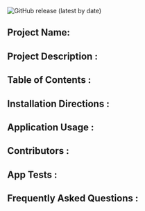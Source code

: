 

![GitHub release (latest by date)](https://img.shields.io/github/v/release/troylochner/Good-ReadMe-Maker)

## Project Name: 


## Project Description :


## Table of Contents :


## Installation Directions :


## Application Usage :


## Contributors :


## App Tests :


## Frequently Asked Questions :


